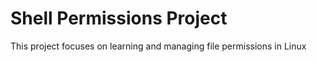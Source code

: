 # Shell Permissions Project
This project focuses on learning and managing file permissions in Linux
